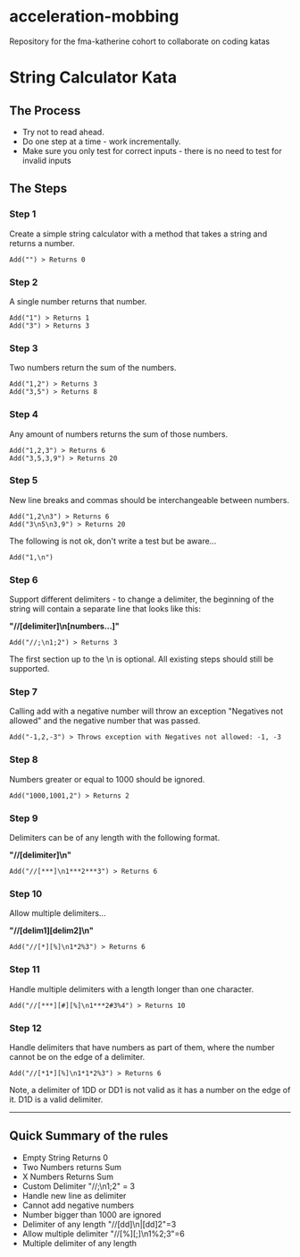 # acceleration-mobbing
Repository for the fma-katherine cohort to collaborate on coding katas

# String Calculator Kata

## The Process

- Try not to read ahead.  
- Do one step at a time - work incrementally.  
- Make sure you only test for correct inputs - there is no need to test for invalid inputs

## The Steps 

### Step 1 

Create a simple string calculator with a method that takes a string and returns a number.  

~~~
Add("") > Returns 0
~~~

### Step 2 

A single number returns that number.  

~~~
Add("1") > Returns 1
Add("3") > Returns 3
~~~

### Step 3 

Two numbers return the sum of the numbers.  

~~~
Add("1,2") > Returns 3
Add("3,5") > Returns 8
~~~

### Step 4 

Any amount of numbers returns the sum of those numbers.  

~~~
Add("1,2,3") > Returns 6
Add("3,5,3,9") > Returns 20
~~~

### Step 5 

New line breaks and commas should be interchangeable between numbers.  

~~~
Add("1,2\n3") > Returns 6
Add("3\n5\n3,9") > Returns 20
~~~

The following is not ok, don't write a test but be aware... 

~~~
Add("1,\n")
~~~

### Step 6 

Support different delimiters - to change a delimiter, the beginning of the string will contain a separate line that looks like this:   

**"//[delimiter]\n[numbers...]"**  

~~~
Add("//;\n1;2") > Returns 3  
~~~

The first section up to the \n is optional. All existing steps should still be supported.  

### Step 7 

Calling add with a negative number will throw an exception "Negatives not allowed" and the negative number that was passed.  

~~~
Add("-1,2,-3") > Throws exception with Negatives not allowed: -1, -3  
~~~

### Step 8 

Numbers greater or equal to 1000 should be ignored.  

~~~
Add("1000,1001,2") > Returns 2  
~~~

### Step 9 

Delimiters can be of any length with the following format.  

**"//[delimiter]\n"**  

~~~
Add("//[***]\n1***2***3") > Returns 6  
~~~

### Step 10 

Allow multiple delimiters...  

**"//[delim1][delim2]\n"**

~~~
Add("//[*][%]\n1*2%3") > Returns 6  
~~~

### Step 11 

Handle multiple delimiters with a length longer than one character.  

~~~
Add("//[***][#][%]\n1***2#3%4") > Returns 10  
~~~

### Step 12 

Handle delimiters that have numbers as part of them, where the number cannot be on the edge of a delimiter.  

~~~
Add("//[*1*][%]\n1*1*2%3") > Returns 6  
~~~

Note, a delimiter of 1DD or DD1 is not valid as it has a number on the edge of it. D1D is a valid delimiter.

----------------------------------------------------------------------------------------------

## Quick Summary of the rules #

- Empty String Returns 0  
- Two Numbers returns Sum  
- X Numbers Returns Sum  
- Custom Delimiter "//;\n1;2" = 3  
- Handle new line as delimiter  
- Cannot add negative numbers  
- Number bigger than 1000 are ignored  
- Delimiter of any length "//[dd]\n|[dd]2"=3  
- Allow multiple delimiter "//[%][;]\n1%2;3"=6  
- Multiple delimiter of any length  
